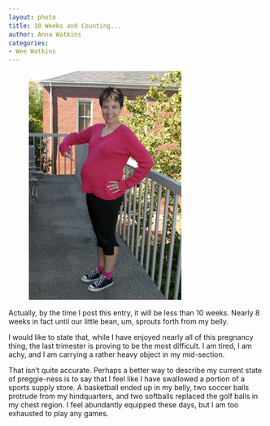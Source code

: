 ```yaml
---
layout: photo
title: 10 Weeks and Counting...
author: Anna Watkins
categories:
- Wee Watkins
---
```


<figure><img class="photo" src="/photos/10-Weeks-to-Go.jpg"></figure>

Actually, by the time I post this entry, it will be less than 10 weeks. Nearly
8 weeks in fact until our little bean, um, sprouts forth from my belly.

I would like to state that, while I have enjoyed nearly all of this pregnancy
thing, the last trimester is proving to be the most difficult. I am tired, I
am achy, and I am carrying a rather heavy object in my mid-section.

That isn’t quite accurate. Perhaps a better way to describe my current state
of preggie-ness is to say that I feel like I have swallowed a portion of a
sports supply store. A basketball ended up in my belly, two soccer balls
protrude from my hindquarters, and two softballs replaced the golf balls in my
chest region. I feel abundantly equipped these days, but I am too exhausted to
play any games.

